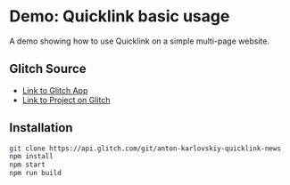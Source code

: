 # Demo: Quicklink basic usage

A demo showing how to use Quicklink on a simple multi-page website.

## Glitch Source

* [Link to Glitch App](https://anton-karlovskiy-quicklink-news.glitch.me)
* [Link to Project on Glitch](https://glitch.com/~anton-karlovskiy-quicklink-news)

## Installation

```sh
git clone https://api.glitch.com/git/anton-karlovskiy-quicklink-news
npm install
npm start
npm run build
```
